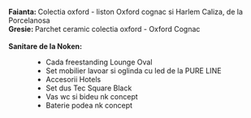 <strong>Faianta: </strong> Colectia oxford - liston Oxford cognac si Harlem Caliza, de la Porcelanosa <br/>
<strong>Gresie: </strong> Parchet ceramic colectia oxford - Oxford Cognac <br/>
<br/>
<strong>Sanitare de la Noken:</strong>
<ul>
    <li style="margin-left: 50px">Cada freestanding Lounge Oval </li>
    <li style="margin-left: 50px">Set mobilier lavoar si oglinda cu led de la PURE LINE </li>
    <li style="margin-left: 50px">Accesorii Hotels </li>
    <li style="margin-left: 50px">Set dus Tec Square Black </li>
    <li style="margin-left: 50px">Vas wc si bideu nk concept </li>
    <li style="margin-left: 50px">Baterie podea nk concept </li>
</ul>